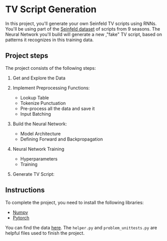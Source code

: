 # TV Script Generation
In this project, you'll generate your own Seinfeld TV scripts using RNNs.  You'll be using part of the [Seinfeld dataset](https://www.kaggle.com/thec03u5/seinfeld-chronicles#scripts.csv) of scripts from 9 seasons.  The Neural Network you'll build will generate a new ,"fake" TV script, based on patterns it recognizes in this training data.

## Project steps
The project consists of the following steps:
1. Get and Explore the Data

2. Implement Preprocessing Functions:
   - Lookup Table
   - Tokenize Punctuation
   - Pre-process all the data and save it
   - Input Batching

3. Build the Neural Network:
   - Model Architecture 
   - Defining Forward and Backpropagation


4. Neural Network Training
   - Hyperparameters
   - Training

5. Generate TV Script:

## Instructions
To complete the project, you need to install the following libraries:
- [Numpy](https://numpy.org/)
- [Pytorch](https://pytorch.org/)
  

You can find the data [here](https://github.com/Faisal-AlDhuwayhi/TV-Script-Generation/tree/master/data). The ```helper.py``` and ```problem_unittests.py``` are helpful files used to finish the project. 
